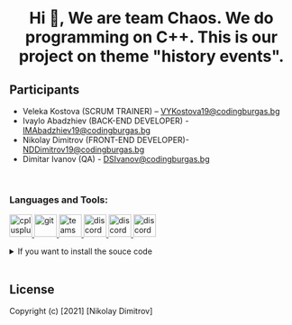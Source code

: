<p align="center">
<img src=" ">
</p>
<h1 align="center">Hi 👋, We are team Chaos. We do programming on C++. This is our project on theme "history events".</h1>

<h2 align="left">Participants</h2>



- Veleka Kostova (SCRUM TRAINER) – VYKostova19@codingburgas.bg
- Ivaylo Abadzhiev (BACK-END DEVELOPER) - IMAbadzhiev19@codingburgas.bg
- Nikolay Dimitrov (FRONT-END DEVELOPER)- NDDimitrov19@codingburgas.bg
- Dimitar Ivanov (QA) - DSIvanov@codingburgas.bg



<br>


<h3 align="left">Languages and Tools:</h3>
<p align="left"> <a href="https://www.w3schools.com/cpp/" target="_blank"> <img src="https://upload.wikimedia.org/wikipedia/commons/thumb/1/18/ISO_C%2B%2B_Logo.svg/1200px-ISO_C%2B%2B_Logo.svg.png" alt="cplusplus" width="40" height="40"/> </a> <a href="https://git-scm.com/" target="_blank"> <img src="https://www.vectorlogo.zone/logos/git-scm/git-scm-icon.svg" alt="git" width="40" height="40"/> </a><a href="https://git-scm.com/" target="_blank"> <img src="https://play-lh.googleusercontent.com/jKU64njy8urP89V1O63eJxMtvWjDGETPlHVIhDv9WZAYzsSxRWyWZkUlBJZj_HbkHA" alt="teams" width="40" height="40"/> </a>
<a href="https://git-scm.com/" target="_blank"> <img src="https://play-lh.googleusercontent.com/0oO5sAneb9lJP6l8c6DH4aj6f85qNpplQVHmPmbbBxAukDnlO7DarDW0b-kEIHa8SQ" alt="discord" width="40" height="40"/> <a href="https://git-scm.com/" target="_blank"> <img src="https://pluralsight2.imgix.net/paths/images/visualstudio-2019-62bfdf4c9e.png" alt="discord" width="40" height="40"/><a href="https://git-scm.com/" target="_blank"> <img src="https://upload.wikimedia.org/wikipedia/commons/thumb/9/9a/Visual_Studio_Code_1.35_icon.svg/2048px-Visual_Studio_Code_1.35_icon.svg.png" alt="discord" width="40" height="40"/></a>
</p>

<details>
<summary>If you want to install the souce code</summary>

  <!--START_SECTION:activity-->
1. Go to your command prompt;
2. git init
3. git clone https://github.com/IMAbadzhiev19/linked-list-project
  
<!--END_SECTION:activity-->

</details>
<br>

## License



Copyright (c) [2021] [Nikolay Dimitrov]
